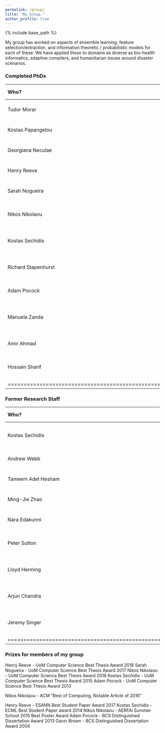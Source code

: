 ```yaml
---
permalink: /group/
title: "My Group."
author_profile: true
---
```


{% include base_path %}

My group has worked on aspects of ensemble learning, feature selection/extraction, and information theoretic / probabilistic models for each of these.   We have applied these to domains as diverse as bio-health informatics, adaptive compilers, and humanitarian issues around disaster scenarios.



### Completed PhDs

| Who?                | Year | PhD             | Where are they now?                 |
|:--------------------|:-----|:----------------|:------------------------------------|
| Tudor Morar    	  | 2021 | cell6           | Data Scientist, Dublin.             |
| Kostas Papangelou   | 2020 | cell6           | Data Scientist, Greece              |
| Georgiana Neculae   | 2020 | cell6           | Research Scientist, BenevolentAI    |
| Henry Reeve    	  | 2018 | cell6           | Lecturer, University of Bristol     |
| Sarah Nogueira  	  | 2017 | cell6           | Staff ML Engineer Lead, Criteo      |
| Nikos Nikolaou      | 2016 | cell6           | Lecturer, University College London |
| Kostas Sechidis     | 2015 | cell6           | Principal Data Scientist, Novartis  |
| Richard Stapenhurst | 2012 | cell6           | Senior Software Engineer, Google    |
| Adam Pocock         | 2012 | cell6           | Principal Researcher, Oracle Labs   |
| Manuela Zanda       | 2010 | cell6           | Lecturer, King Abdulaziz Uni, Saudi Arabia  |
| Amir Ahmad          | 2009 | cell6           | Data Scientist, Arm Ltd.            |
| Hossain Sharif      | 2008 | cell6           | Senior Lecturer, Northumbria University |
|======================================================================================|


### Former Research Staff

| Who?               | Year      | Role  |Where are they now?                      |
|:-------------------|:----------|:------|:----------------------------------------|
| Kostas Sechidis    | 2015-2018 | blah. | Principal Data Scientist, Novartis      |
| Andrew Webb        | 2017-2019 | blah. | ML Engineer, vTime Ltd                  |
| Tameem Adel Hesham | 2016-2017 | blah. | Assistant Professor, Netherlands        |
| Ming-Jie Zhao      | 2008-2013 | blah. | Microsoft Research Asia                 |
| Nara Edakunni      | 2010-2011 | blah. | Director, American Express              |
| Peter Sutton       | 2010-2011 | blah. | Director, Foxdog Studios Software.      |
| Lloyd Henning      | 2010-2011 | blah. | Director, Foxdog Studios Software.      |
| Arjun Chandra      | 2008-2009 | blah. | Research Scientist, GraphCore AI        |
| Jeremy Singer      | 2008-2011 | blah. | Senior Lecturer, University of Glasgow  |
|==================================================================================|



### Prizes for members of my group

Henry Reeve - UoM Computer Science Best Thesis Award 2018
Sarah Nogueira - UoM Computer Science Best Thesis Award 2017
Nikos Nikolaou - UoM Computer Science Best Thesis Award 2016
Kostas Sechidis - UoM Computer Science Best Thesis Award 2015
Adam Pocock - UoM Computer Science Best Thesis Award 2013

Nikos Nikolaou - ACM "Best of Computing, Notable Article of 2016"

Henry Reeve - ESANN Best Student Paper Award 2017
Kostas Sechidis - ECML Best Student Paper award 2014
Nikos Nikolaou - AERFAI Summer School 2015 Best Poster Award
Adam Pocock - BCS Distinguished Dissertation Award 2013
Gavin Brown - BCS Distinguished Dissertation Award 2004


